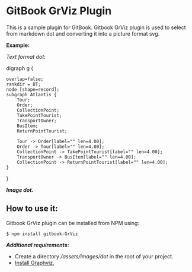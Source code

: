 **GitBook GrViz Plugin**
==============

This is a sample plugin for GitBook. Gitbook GrViz plugin is used to select from markdown dot and converting it into a picture format svg.

**Example:**

*Text format dot:*

digraph g {

	overlap=false;
	rankdir = BT;
	node [shape=record];
	subgraph Atlantis {
		Tour;
		Order;
		CollectionPoint;
		TakePointTourist;
		TransportOwner;
		BusItem;
		ReturnPointTourist;

		Tour -> Order[label="" len=4.00];
		Order -> Tour[label="" len=4.00];
		CollectionPoint -> TakePointTourist[label="" len=4.00];
		TransportOwner -> BusItem[label="" len=4.00];
		CollectionPoint -> ReturnPointTourist[label="" len=4.00];
	}
}


***Image dot.***

**How to use it:**
--------------

Gitbook GrViz plugin can be installed from NPM using:

```$ npm install gitbook-GrViz```

***Additional requirements:***

 - Create a directory */assets/images/dot* in the root of your project.
 - [Install Graphviz.](http://www.graphviz.org/Download..php)
